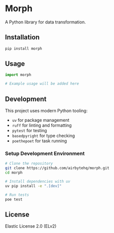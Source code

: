 # Morph

A Python library for data transformation.

## Installation

```bash
pip install morph
```

## Usage

```python
import morph

# Example usage will be added here
```

## Development

This project uses modern Python tooling:

- `uv` for package management
- `ruff` for linting and formatting
- `pytest` for testing
- `basedpyright` for type checking
- `poethepoet` for task running

### Setup Development Environment

```bash
# Clone the repository
git clone https://github.com/airbytehq/morph.git
cd morph

# Install dependencies with uv
uv pip install -e ".[dev]"

# Run tests
poe test
```

## License

Elastic License 2.0 (ELv2)
